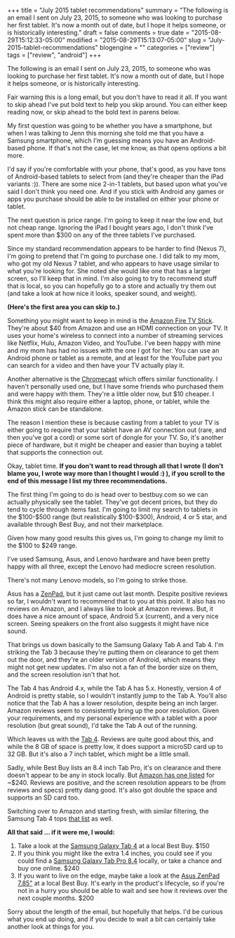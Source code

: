 +++
title = "July 2015 tablet recommendations"
summary = "The following is an email I sent on July 23, 2015, to someone who was looking to purchase her first tablet. It's now a month out of date, but I hope it helps someone, or is historically interesting."
draft = false
comments = true
date = "2015-08-29T15:12:33-05:00"
modified = "2015-08-29T15:13:07-05:00"
slug = "July-2015-tablet-recommendations"
blogengine = ""
categories = ["review"]
tags = ["review", "android"]
+++

<div class="note"><p>The following is an email I sent on July 23, 2015, to someone who was looking to purchase her first tablet. It's now a month out of date, but I hope it helps someone, or is historically interesting.</p></div>

<p>Fair warning this is a long email, but you don't have to read it all. If you want to skip ahead I've put bold text to help you skip around. You can either keep reading now, or skip ahead to the bold text in parens below.</p>

<p>My first question was going to be whether you have a smartphone, but when I was talking to Jenn this morning she told me that you have a Samsung smartphone, which I'm guessing means you have an Android-based phone. If that's not the case, let me know, as that opens options a bit more.</p>

<p>I'd say if you're comfortable with your phone, that's good, as you have tons of Android-based tablets to select from (and they're cheaper than the iPad variants :)). There are some nice 2-in-1 tablets, but based upon what you've said I don't think you need one. And if you stick with Android any games or apps you purchase should be able to be installed on either your phone or tablet.</p>

<p>The next question is price range. I'm going to keep it near the low end, but not cheap range. Ignoring the iPad I bought years ago, I don't think I've spent more than $300 on any of the three tablets I've purchased.</p>

<p>Since my standard recommendation appears to be harder to find (Nexus 7), I'm going to pretend that I'm going to purchase one. I did talk to my mom, who got my old Nexus 7 tablet, and who appears to have usage similar to what you're looking for. She noted she would like one that has a larger screen, so I'll keep that in mind. I'm also going to try to recommend stuff that is local, so you can hopefully go to a store and actually try them out (and take a look at how nice it looks, speaker sound, and weight).</p>

<p><strong>(Here's the first area you can skip to.)</strong></p>

<p>Something you might want to keep in mind is the <a href="http://amzn.to/1CT70Wo">Amazon Fire TV Stick</a>. They're about $40 from Amazon and use an HDMI connection on your TV. It uses your home's wireless to connect into a number of streaming services like Netflix, Hulu, Amazon Video, and YouTube. I've been happy with mine and my mom has had no issues with the one I got for her. You can use an Android phone or tablet as a remote, and at least for the YouTube part you can search for a video and then have your TV actually play it.</p>

<p>Another alternative is the <a href="http://amzn.to/1JhZzc6">Chromecast</a> which offers similar functionality. I haven't personally used one, but I have some friends who purchased them and were happy with them. They're a little older now, but $10 cheaper. I think this might also require either a laptop, phone, or tablet, while the Amazon stick can be standalone.</p>

<p>The reason I mention these is because casting from a tablet to your TV is either going to require that your tablet have an AV connection out (rare, and then you've got a cord) or some sort of dongle for your TV. So, it's another piece of hardware, but it might be cheaper and easier than buying a tablet that supports the connection out.</p>

<p>Okay, tablet time. <strong>If you don't want to read through all that I wrote (I don't blame you, I wrote way more than I thought I would :) ), if you scroll to the end of this message I list my three recommendations.</strong></p>

<p>The first thing I'm going to do is head over to bestbuy.com so we can actually physically see the tablet. They've got decent prices, but they do tend to cycle through items fast. I'm going to limit my search to tablets in the $100-$500 range (but realistically $100-$300), Android, 4 or 5 star, and available through Best Buy, and not their marketplace.</p>

<p>Given how many good results this gives us, I'm going to change my limit to the $100 to $249 range.</p>

<p>I've used Samsung, Asus, and Lenovo hardware and have been pretty happy with all three, except the Lenovo had mediocre screen resolution.</p>

<p>There's not many Lenovo models, so I'm going to strike those.</p>

<p>Asus has a <a href="http://www.bestbuy.com/site/asus-zenpad-7-85-intel-atom-32gb-black/7650139.p?id=1219681450081&amp;skuId=7650139">ZenPad</a>, but it just came out last month. Despite positive reviews so far, I wouldn't want to recommend that to you at this point. It also has no reviews on Amazon, and I always like to look at Amazon reviews. But, it does have a nice amount of space, Android 5.x (current), and a very nice screen. Seeing speakers on the front also suggests it might have nice sound.</p>

<p>That brings us down basically to the Samsung Galaxy Tab A and Tab 4. I'm striking the Tab 3 because they're putting them on clearance to get them out the door, and they're an older version of Android, which means they might not get new updates. I'm also not a fan of the border size on them, and the screen resolution isn't that hot.</p>

<p>The Tab 4 has Android 4.x, while the Tab A has 5.x. Honestly, version 4 of Android is pretty stable, so I wouldn't instantly jump to the Tab A. You'll also notice that the Tab A has a lower resolution, despite being an inch larger. Amazon reviews seem to consistently bring up the poor resolution. Given your requirements, and my personal experience with a tablet with a poor resolution (but great sound), I'd take the Tab A out of the running.</p>

<p>Which leaves us with the <a href="http://www.bestbuy.com/site/samsung-galaxy-tab-4-7-8gb-black/5420045.p?id=1219127073673&amp;skuId=5420045">Tab 4</a>. Reviews are quite good about this, and while the 8 GB of space is pretty low, it does support a microSD card up to 32 GB. But it's also a 7 inch tablet, which might be a little small.</p>

<p>Sadly, while Best Buy lists an 8.4 inch Tab Pro, it's on clearance and there doesn't appear to be any in stock locally. But <a href="http://amzn.to/1MqO2cq">Amazon has one listed</a> for ~$240. Reviews are positive, and the screen resolution appears to be (from reviews and specs) pretty dang good. It's also got double the space and supports an SD card too.</p>

<p>Switching over to Amazon and starting fresh, with similar filtering, the Samsung Tab 4 tops <a href="http://amzn.to/1ekH4qy">that list</a> as well.</p>

<p><strong>All that said ... if it were me, I would:</strong></p>

<ol>
<li>Take a look at the <a href="http://www.bestbuy.com/site/samsung-galaxy-tab-4-7-8gb-black/5420045.p?id=1219127073673&amp;skuId=5420045">Samsung Galaxy Tab 4</a> at a local Best Buy. $150</li>
<li>If you think you might like the extra 1.4 inches, you could see if you could find a <a href="http://amzn.to/1MLnb88">Samsung Galaxy Tab Pro 8.4</a> locally, or take a chance and buy one online. $240</li>
<li>If you want to live on the edge, maybe take a look at the <a href="http://www.bestbuy.com/site/asus-zenpad-7-85-intel-atom-32gb-black/7650139.p?id=1219681450081&amp;skuId=7650139">Asus ZenPad 7.85"</a> at a local Best Buy. It's early in the product's lifecycle, so if you're not in a hurry you should be able to wait and see how it reviews over the next couple months. $200</li>
</ol>

<p>Sorry about the length of the email, but hopefully that helps. I'd be curious what you end up doing, and if you decide to wait a bit can certainly take another look at things for you.</p>
